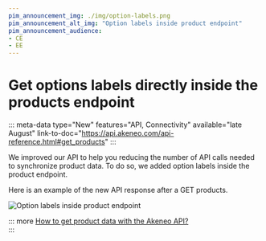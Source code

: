 ```yaml
---
pim_announcement_img: ./img/option-labels.png
pim_announcement_alt_img: "Option labels inside product endpoint"
pim_announcement_audience:
- CE
- EE
---
```


# Get options labels directly inside the products endpoint
::: meta-data type="New" features="API, Connectivity" available="late August" link-to-doc="https://api.akeneo.com/api-reference.html#get_products"
:::

We improved our API to help you reducing the number of API calls needed to synchronize product data.
To do so, we added option labels inside the product endpoint.

Here is an example of the new API response after a GET products. 

![Option labels inside product endpoint](../img/option-labels.png)

::: more
[How to get product data with the Akeneo API?](https://api.akeneo.com/api-reference.html#get_products)  
:::
